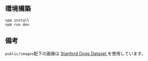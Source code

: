 ## 環境構築
```
npm install
npm run dev
```

## 備考
`public/images`配下の画像は
<a href="http://vision.stanford.edu/aditya86/ImageNetDogs/" className="text-gray-500 underline">
  Stanford Dogs Dataset
</a>
を使用しています。

